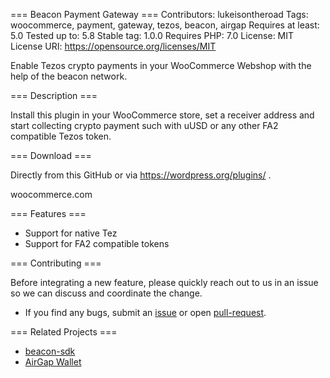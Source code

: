 === Beacon Payment Gateway ===
Contributors: lukeisontheroad
Tags: woocommerce, payment, gateway, tezos, beacon, airgap
Requires at least: 5.0
Tested up to: 5.8
Stable tag: 1.0.0
Requires PHP: 7.0
License: MIT
License URI: https://opensource.org/licenses/MIT
 
Enable Tezos crypto payments in your WooCommerce Webshop with the help of the beacon network.

=== Description ===

Install this plugin in your WooCommerce store, set a receiver address and start collecting crypto payment such with uUSD or any other FA2 compatible Tezos token.

=== Download ===

Directly from this GitHub or via https://wordpress.org/plugins/ .

woocommerce.com

=== Features ===
- Support for native Tez
- Support for FA2 compatible tokens

=== Contributing ===

Before integrating a new feature, please quickly reach out to us in an issue so we can discuss and coordinate the change.

- If you find any bugs, submit an [issue](../../issues) or open [pull-request](../../pulls).

=== Related Projects ===

- [beacon-sdk](hhttps://github.com/airgap-it/beacon-sdk)
- [AirGap Wallet](https://github.com/airgap-it/airgap-wallet)
